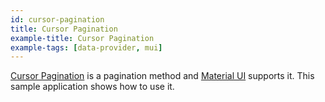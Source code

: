 ```yaml
---
id: cursor-pagination
title: Cursor Pagination
example-title: Cursor Pagination
example-tags: [data-provider, mui]
---
```


[Cursor Pagination](https://mui.com/x/react-data-grid/pagination/#cursor-implementation) is a pagination method and [Material UI](https://mui.com/) supports it. This sample application shows how to use it.

<CodeSandboxExample path="cursor-pagination-mui" />
